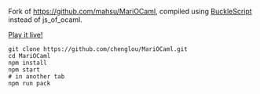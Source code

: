 Fork of https://github.com/mahsu/MariOCaml, compiled using [BuckleScript](https://github.com/bucklescript/bucklescript) instead of js_of_ocaml.

[Play it live!](http://chenglou.github.io/MariOCaml/)

```
git clone https://github.com/chenglou/MariOCaml.git
cd MariOCaml
npm install
npm start
# in another tab
npm run pack
```
